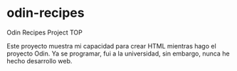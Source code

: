 # odin-recipes
Odin Recipes Project TOP

Este proyecto muestra mi capacidad para crear HTML mientras hago el proyecto Odin. Ya se programar, fui a la universidad, sin embargo, nunca he hecho desarrollo web.
